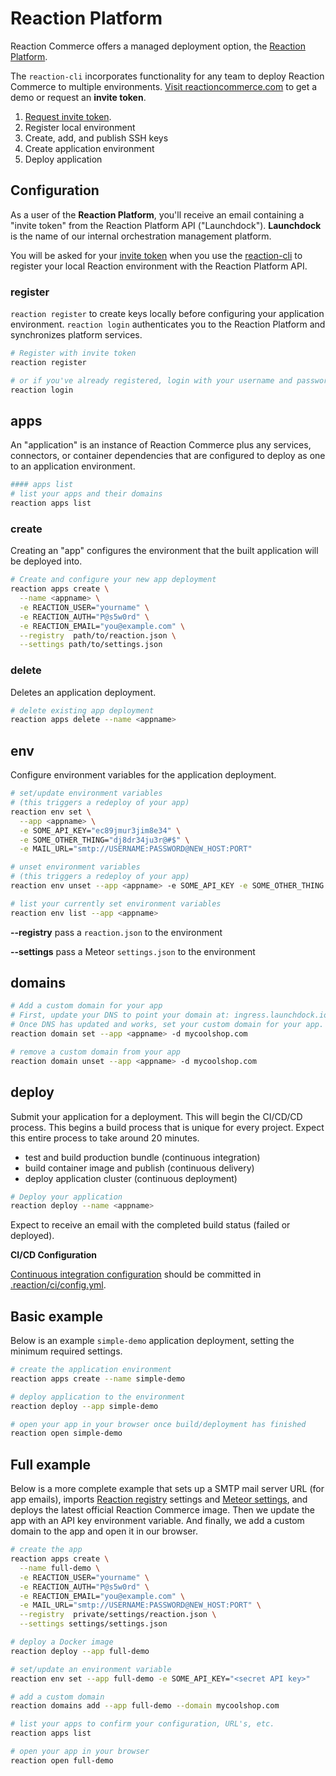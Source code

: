 # Reaction Platform

Reaction Commerce offers a managed deployment option, the [Reaction Platform](http://getrxn.io/reaction-platform).

The `reaction-cli` incorporates functionality for any team to deploy Reaction Commerce to multiple environments. [Visit reactioncommerce.com](http://getrxn.io/reaction-platform) to get a demo or request an **invite token**.

1.  [Request invite token](http://getrxn.io/reaction-platform).
2.  Register local environment
3.  Create, add, and publish SSH keys
4.  Create application environment
5.  Deploy application

## Configuration

As a user of the **Reaction Platform**, you'll receive an email containing a "invite token" from the Reaction Platform API ("Launchdock"). **Launchdock** is the name of our internal  orchestration management platform.

You will be asked for your [invite token](http://getrxn.io/reaction-platform) when you use the [reaction-cli](http://getrxn.io/reaction-cli) to register your local Reaction environment with the Reaction Platform API.

### register

`reaction register` to create keys locally before configuring your application environment. `reaction login` authenticates you to the Reaction Platform and synchronizes platform services.

```sh
# Register with invite token
reaction register

# or if you've already registered, login with your username and password
reaction login
```

## apps

An "application" is an instance of Reaction Commerce plus any services, connectors, or container dependencies that are configured to deploy as one to an application environment.

```sh
#### apps list
# list your apps and their domains
reaction apps list
```

### create

Creating an "app" configures the environment that the built application will be deployed into.

```sh
# Create and configure your new app deployment
reaction apps create \
  --name <appname> \
  -e REACTION_USER="yourname" \
  -e REACTION_AUTH="P@s5w0rd" \
  -e REACTION_EMAIL="you@example.com" \
  --registry  path/to/reaction.json \
  --settings path/to/settings.json
```

### delete

Deletes an application deployment.

```sh
# delete existing app deployment
reaction apps delete --name <appname>
```

## env

Configure environment variables for the application deployment.

```sh
# set/update environment variables
# (this triggers a redeploy of your app)
reaction env set \
  --app <appname> \
  -e SOME_API_KEY="ec89jmur3jim8e34" \
  -e SOME_OTHER_THING="dj8dr34ju3r@#$" \
  -e MAIL_URL="smtp://USERNAME:PASSWORD@NEW_HOST:PORT"

# unset environment variables
# (this triggers a redeploy of your app)
reaction env unset --app <appname> -e SOME_API_KEY -e SOME_OTHER_THING

# list your currently set environment variables
reaction env list --app <appname>
```

**--registry** pass a `reaction.json` to the environment

**--settings** pass a Meteor `settings.json` to the environment

## domains

```sh
# Add a custom domain for your app
# First, update your DNS to point your domain at: ingress.launchdock.io
# Once DNS has updated and works, set your custom domain for your app.
reaction domain set --app <appname> -d mycoolshop.com

# remove a custom domain from your app
reaction domain unset --app <appname> -d mycoolshop.com
```

## deploy

Submit your application for a deployment. This will begin the CI/CD/CD process. This begins a build process that is unique for every project. Expect this entire process to take around 20 minutes.

-   test and build production bundle (continuous integration)
-   build container image and publish (continuous delivery)
-   deploy application cluster (continuous deployment)

```sh
# Deploy your application
reaction deploy --name <appname>
```

Expect to receive an email with the completed build status (failed or deployed).

**CI/CD Configuration**

[Continuous integration configuration](https://docs.gitlab.com/ee/ci/) should be committed in [.reaction/ci/config.yml](https://github.com/reactioncommerce/reaction/blob/master/.reaction/ci/config.yml).

## Basic example

Below is an example `simple-demo` application deployment, setting the minimum required settings.

```sh
# create the application environment
reaction apps create --name simple-demo

# deploy application to the environment
reaction deploy --app simple-demo

# open your app in your browser once build/deployment has finished
reaction open simple-demo
```

## Full example

  Below is a more complete example that sets up a SMTP mail server URL (for app emails), imports [Reaction registry](https://docs.reactioncommerce.com/reaction-docs/master/registry) settings and [Meteor settings](https://docs.meteor.com/api/core.html#Meteor-settings), and deploys the latest official Reaction Commerce image. Then we update the app with an API key environment variable.  And finally, we add a custom domain to the app and open it in our browser.

```sh
# create the app
reaction apps create \
  --name full-demo \
  -e REACTION_USER="yourname" \
  -e REACTION_AUTH="P@s5w0rd" \
  -e REACTION_EMAIL="you@example.com" \
  -e MAIL_URL="smtp://USERNAME:PASSWORD@NEW_HOST:PORT" \
  --registry  private/settings/reaction.json \
  --settings settings/settings.json

# deploy a Docker image
reaction deploy --app full-demo

# set/update an environment variable
reaction env set --app full-demo -e SOME_API_KEY="<secret API key>"

# add a custom domain
reaction domains add --app full-demo --domain mycoolshop.com

# list your apps to confirm your configuration, URL's, etc.
reaction apps list

# open your app in your browser
reaction open full-demo
```

